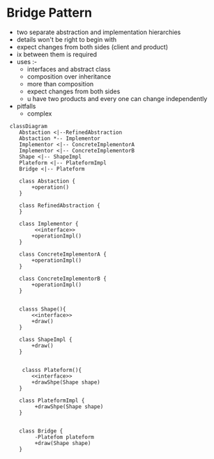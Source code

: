 # Bridge Pattern 
- two separate abstraction and implementation hierarchies 
- details won't be right to begin with 
- expect changes from both sides (client and product) 
- ix between them is required 
- uses :-
  - interfaces and abstract class
  - composition over inheritance 
  - more than composition 
  - expect changes from both sides
  - u have two products and every one can change independently
- pitfalls
  - complex

```mermaid
 classDiagram
    Abstaction <|--RefinedAbstraction
    Abstaction *-- Implementor
    Implementor <|-- ConcreteImplementorA
    Implementor <|-- ConcreteImplementorB
    Shape <|-- ShapeImpl
    Plateform <|-- PlateformImpl
    Bridge <|-- Plateform

    class Abstaction {
        +operation()
    }
    
    class RefinedAbstraction {
    }
    
    class Implementor {
         <<interface>>
        +operationImpl()
    }
    
    class ConcreteImplementorA {
        +operationImpl()
    } 
    
    class ConcreteImplementorB {
        +operationImpl()
    } 
    
    
    classs Shape(){
        <<interface>>
        +draw()
    }
    
    class ShapeImpl {
        +draw()
    } 
    
    
     classs Plateform(){
        <<interface>>
        +drawShpe(Shape shape)
    }
    
    class PlateformImpl {
         +drawShpe(Shape shape)
    } 
    
    
    class Bridge {
         -Platefom plateform 
         +draw(Shape shape)
    } 
    
```